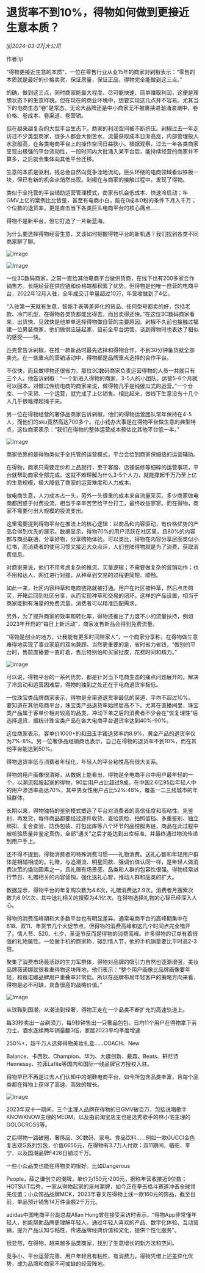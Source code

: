 # 退货率不到10%，得物如何做到更接近生意本质？

*ljl|2024-03-27|大公司*

作者|ljl

“得物更接近生意的本质”，一位在零售行业从业15年的商家对剁椒表示：“零售的本质就是最好的价格卖货，保证质量，保证正品，得物完全能做到这三点。”

的确，做到这三点，同时商家能最大程度、尽可能快速、简单赚取利润，这便是理想状态下的生意样貌。但在现在的商业环境中，想要实现这几点并不容易。尤其当下的电商生态“卷”是常态，无论大品牌还是中小商家无不被裹挟进汹涌浪潮中，卷价格、卷成本、卷渠道、卷营销。

但在越来越复杂的大型平台生态下，商家的利润空间被不断挤压。剁椒过去一年走访过不少类型商家，很多人都会大倒苦水，流量获取成本日渐高涨，内部管理投入水涨船高，在各类电商平台上的操作空间日益狭小。根据观察，过去一年各类商家呈现出极强的平台流动性，一段时间内大批涌入某平台后，能持续经营的商家并不算多，之后就会集体向其他平台迁移。

生意的本质是驱利，钱总会自然向竞争洼地流动。巨头环绕的电商领域看似铁板一块，但已有新的机会点悄然出现。剁椒在与商家的接触过程中，发现了得物。

类似于全托管的平台辅助运营管理模式，商家有机会低成本、快速冷启动；年GMV上亿的案例比比皆是，甚至有电商小白，能在0成本0粉的条件下月入千万；个位数的退货率，更是直击当下各类巨头电商平台的核心痛点......

得物不是新平台，但它打造了一片新蓝海。

为什么要选择得物经营生意，又该如何把握得物平台的新机遇？我们找到各类不同商家聊了聊。

![Image](http://static.ylzbl.com/uploads/ueditor/php/upload/image/20240327/1711539952462839.png)

![Image](http://static.ylzbl.com/uploads/ueditor/php/upload/image/20240327/1711539962918423.png)

一位3C数码商家，之前一直给其他电商平台做供货商，在线下也有200多家合作销售方。长期经营在供应链和价格端都积累了优势。但得物是他唯一自营的电商平台，2022年12月入驻，全年成交订单量超过10万，年营收做到了4亿。

“入驻第一天就有生意，智能手表等差异化的货品、任何型号都卖的好，包括老款、冷门机型，在得物各类货都能出得去，而且卖得还快。”在这位3C数码商家看来，出货快、见效快是他单单选择得物做自营的主要原因。剁椒不久前也接触过福建一位男装商家，他们做供应链起家，目前全平台运营，谈到得物时也表达了相似的感受——快。

匹克曾告诉剁椒，在推一款新品时最先选择和得物合作，不到30分钟备货就全部卖光。在一些重点的营销活动中，得物都是品牌重点选择的合作平台。

不仅快，而且做得物还很省力。那位3C数码商家负责运营得物的人员一共就只有三个人，他告诉剁椒：“一个新进入得物的商家，3-5人的小团队，运营5-6个月就可以回本。对做过传统电商的商家来说，做得物几乎是纯傻瓜式的运营。”一个仓库、一个采货、一个运营，就完成了上亿销售。相比起来，做线下生意没有十几个人几乎很难撑起摊子来。

另一位在得物经营的奢侈品商家告诉剁椒，他们的得物运营团队常年保持在4-5人，而他们的sku竟然高达700多个。花小钱办大事是在得物平台做生意的典型特点，这位商家表示：“我们在得物的整体运营成本预估比其他平台低一半。”

![Image](http://static.ylzbl.com/uploads/ueditor/php/upload/image/20240327/1711539975445230.png)

商家依靠的是得物类似于全托管的运营模式，平台会给到商家保姆级的运营辅助。

在得物，商家只需要定价和上品就行，至于客服、店铺装修等细碎的运营事项，平台就帮助商家全部完成。这就不难理解为什么3-5个人力，就能撑起千万乃至上亿的生意规模，极大降低了商家的运营难度和人力成本。

做电商生意，人力成本占一头，另外一头很重的成本来自流量采买。多少商家做电商都困惑于付费投流，相当于辛辛苦苦给平台打工，最终收益寥寥。而在得物，商家不需要付出大规模的投流支出。

这里需要提到得物平台在推流上的核心逻辑：以商品和内容驱动，有价格优势的产品会得到优先的展示。数据显示，得物70%的用户活跃在社区里，且80%的内容都与商品联通，分享好物，分享购物体验。可以类比，得物在内容分享层面类似小红书，而消费者的使用习惯又接近大众点评，人们登陆得物就是为了消费，获取消费信息。

对商家来说，他们不用考虑复杂的推流、买量逻辑；不需要做复杂的营销动作；也不用和达人、网红进行对接，从种草到交易的过程更简短、顺畅。

如此一来，社区内容种草和电商链路就被打通。用户在社区被种草，然后点击购买，开箱后回到社区分享，从而实现种草和交易的闭环。这样的产品设置，相当于商家能拥有海量的免费流量，消费者可以精准匹配需求。

另外，为了提升商家的效率和转化率，得物还推出了力度不小的流量扶持，例如2023年开启的“每日上新活动”，商家发售新品会得到免费流量。

“得物是创业的地方，让我能有更多时间陪家人”，一个商家分享称，在得物做生意难得地实现了事业家庭的双向兼顾。当然更重要的是，省时省力省钱，“做别的平台时，售前直播要一直盯着，售后特别怕和买家扯皮，花费时间和精力。”

![Image](http://static.ylzbl.com/uploads/ueditor/php/upload/image/20240327/1711539987772719.png)

可以说，得物平台的一系列优势，都是针对当下电商生态的痛点问题展开的。解决了冷启动和运营困难后，得物的独到之处还在于电商退货率极低。

一位珠宝类品牌商家表示，得物是全渠道退货率最低的渠道，平均不超过10%。要知道在其他电商平台，珠宝类产品退货率始终居高不下。尤其在直播间里，珠宝类产品属于客单价相对较高的品类，冲动下单之后的消费者不少会在“恢复理性”后选择退货，据统计珠宝类产品在各大电商平台退货率达到40%-90%。

这位商家表示，客单价1000+的和田玉手镯退货率约8.9%，黄金产品的退货率仅为7%-8%。另一位奢侈品经销商也表示，自己在得物的退货率不到10%，而在其他平台能达到50%。

得物退货率低与消费者年轻化，年轻人的平台粘性高有很大关系。

得物的用户画像很清晰，从数据上能看出，得物是全电商平台中用户最年轻的一个，以潮流鞋服起家的得物，90后用户占比超过9成，在中国2.6亿95后年轻人中的用户渗透率高达70%，其中男女性用户占比52%:48%，覆盖一二三线城市的年轻群体。

长期以来，得物独特的鉴别模式塑造了平台对消费者的高信任度和高粘性。先鉴别，再发货，每件商品都要经过逐件收货、查验质检、拍照留档、多重鉴别、独立绑扣、复合查验、防伪包装、打包出库等八个环节的品控服务链，商品在此过程中被核验质量并鉴定真伪，全部“通关”之后才能达到出库标准，并最终通过物流传递到用户手上。

还不得不提到，得物消费者的特殊消费习惯——礼物消费。送礼心智和年轻用户群体是相辅相成的。礼赠，与追潮流、明星同款、强调价值认同一样，是年轻人做消费决策的撬动因素之一。且礼赠有场景感，品类和人群的包容性很强。得物经常进行节日、礼赠相关的内容营销，强化送礼心智，推动人群和品类的扩大。

数据显示，得物平台的年复购次数为4.6次，礼赠消费达2.9次。消费者月搜索次数为6.9亿次，其中送礼相关的搜索为4.1亿次。在得物选择礼物的心智已经深入人心。

得物的消费高峰期和大多数平台也有明显差异。通常电商平台的高峰期集中在618、双11、年货节几个大促节点，但得物的消费高峰和这几个时间点完全错开了。情人节、520、七夕、圣诞节反而是得物的消费高峰。许多得物的订单有着很强的礼物属性。一位做手机的商家称，碰到情人节，他的手机销量要比平时高2-3倍。

聚集了消费市场最活跃的生力军群体，得物对品牌的吸引力自然也逐渐增强，美妆品牌薇诺娜就很看重得物这块阵地，他们表示：“整个用户画像比品牌画像要年轻，和薇诺娜品牌用户重叠率非常低。所以在品牌布局年轻客户的策略方向来看，得物是必不可缺，具备很高的战略价值。”

![Image](http://static.ylzbl.com/uploads/ueditor/php/upload/image/20240327/1711539995823540.png)

从球鞋到国潮，从潮流到轻奢，得物正走在一个品类不断扩充的高速轨道上。

每33秒卖出一台剃须刀，每9秒钟售出一只奢品包包，日均11个用户在得物拿下劳力士，酒水连续两年销量翻3倍，家居2023平均季度增速

 250%+，超千万人选择得物美妆礼盒……COACH、New 

Balance、卡西欧、Champion、华为、大疆创新、戴森、Beats、轩尼诗Hennessy、拉菲Lafite等国内和国际一线品牌官方授权入驻。

得物早已不再是过去人们认知中的潮鞋电商平台，如今所包含品类丰富，且每个品类都在得物上获得了高速、高效的增长。

![Image](http://static.ylzbl.com/uploads/ueditor/php/upload/image/20240327/1711540005163779.png)

2023年双十一期间，三个主理人品牌在得物的日GMV破百万，包括说唱歌手KNOWKNOW主理的MEDM，以及由前淘宝店主也是选秀歌手的林小宅主理的GOLGCROSS等。

之后得物一路破圈，奢侈品、3C数码、家电、食品饮料......例如一款GUCCI金色复古双G系列包包，价值6656元，在得物有3.7万人付款；双11期间，骆驼、李宁，以及国潮品牌F426日销过千万。

一些小众品类也能在得物卖的很好。比如Dangerous

 

People，薛之谦创立的潮牌，单价为150元-200元，据称年营收接近9位数；HOTSUIT后秀，一家从得物起家的泉州潮牌，如今正在拳击格斗赛道冲击全球领先位置；小众饰品品牌MCK，2023年春天在得物上线一款160元的饰品，截至目前，单品预计销售14万件金额2千万元。

adidas中国电商平台副总裁Allan Hong曾在接受采访时表示，“得物App非常懂年轻人，他能帮助品牌更理解年轻人，通过年轻人喜欢的产品、数字化体验、互动营销，提升产品认知与粘性，传递品牌经典价值和文化，提供个性化服务”。

很显然，在得物，越来越多品类商家，找到了生意增长的新方法和空间。

竞争小、平台运营完善、用户年轻且有粘性、有消费力。得物凭借上述差异化优势，成为品牌和商家不可或缺的经营阵地。

